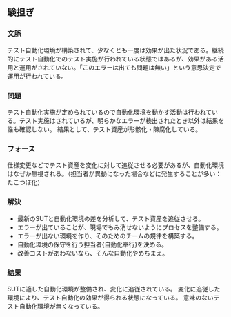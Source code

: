 ## 験担ぎ
### 文脈
テスト自動化環境が構築されて、少なくとも一度は効果が出た状況である。継続的にテスト自動化でのテスト実施が行われている状態ではあるが、効果がある活用と運用がされていない。「このエラーは出ても問題は無い」という意思決定で運用が行われている。

### 問題
テスト自動化実施が定められているので自動化環境を動かす活動は行われている。テスト実施はされているが、明らかなエラーが検出されたとき以外は結果を誰も確認しない。
結果として、テスト資産が形骸化・陳腐化している。

### フォース
仕様変更などでテスト資産を変化に対して追従させる必要があるが、自動化環境はなぜか無視される。（担当者が異動になった場合などに発生することが多い：たこつぼ化）

### 解決
* 最新のSUTと自動化環境の差を分析して、テスト資産を追従させる。
* エラーが出ていることが、現場でもみ消せないようにプロセスを整備する。
* エラーが出ない環境を作り、そのためのチームの規律を構築する。
* 自動化環境の保守を行う担当者{自動化奉行}を決める。
* 改善コストがあわないなら、そんな自動化やめちまえ。

### 結果
SUTに適した自動化環境が整備され、変化に追従されている。
変化に追従した環境により、テスト自動化の効果が得られる状態になっている。
意味のないテスト自動化環境が無くなっている。
